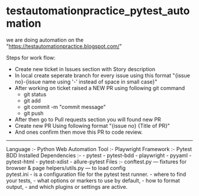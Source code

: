 # testautomationpractice_pytest_automation

we are doing automation on the "https://testautomationpractice.blogspot.com/"

Steps for work flow: 
- Create new ticket in Issues section with Story description
- In local create seperate branch for every issue using this format "{issue no}-{issue name using '-' instead of space in small case}"
- After working on ticket raised a NEW PR using following git command 
   - git status
   - git add <file>
   - git commit -m "commit message"
   - git push
- After then go to Pull requests section you will found new PR
- Create new PR Using following format "{issue no} {Title of PR}"
- And ones confirm then move this PR to code review. 
---------------------------------------------------------------------------------------
Language :- Python
Web Automation Tool :- Playwright
Framework :- Pytest BDD
Installed Dependencies :- 
    - pytest 
    - pytest-bdd 
    - playwright 
    - pyyaml 
    - pytest-html 
    - pytest-xdist 
    - allure-pytest
Files :-
conftest.py — fixtures for browser & page
helpers/utils.py — to load config   
pytest.ini - is a configuration file for the pytest test runner.
     - where to find your tests,
     - what options or markers to use by default,
     - how to format output,
     - and which plugins or settings are active.
